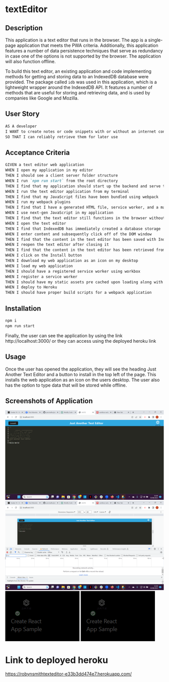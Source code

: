 # textEditor

## Description

This application is a text editor that runs in the browser. The app is a single-page application that meets the PWA criteria. Additionally, this application features a number of data persistence techniques that serve as redundancy in case one of the options is not supported by the browser. The application will also function offline.

To build this text editor, an existing application and code implementing methods for getting and storing data to an IndexedDB database were provided. The package called `idb` was used in this application, which is a lightweight wrapper around the IndexedDB API. It features a number of methods that are useful for storing and retrieving data, and is used by companies like Google and Mozilla.

## User Story

```md
AS A developer
I WANT to create notes or code snippets with or without an internet connection
SO THAT I can reliably retrieve them for later use
```

## Acceptance Criteria

```md
GIVEN a text editor web application
WHEN I open my application in my editor
THEN I should see a client server folder structure
WHEN I run `npm run start` from the root directory
THEN I find that my application should start up the backend and serve the client
WHEN I run the text editor application from my terminal
THEN I find that my JavaScript files have been bundled using webpack
WHEN I run my webpack plugins
THEN I find that I have a generated HTML file, service worker, and a manifest file
WHEN I use next-gen JavaScript in my application
THEN I find that the text editor still functions in the browser without errors
WHEN I open the text editor
THEN I find that IndexedDB has immediately created a database storage
WHEN I enter content and subsequently click off of the DOM window
THEN I find that the content in the text editor has been saved with IndexedDB
WHEN I reopen the text editor after closing it
THEN I find that the content in the text editor has been retrieved from our IndexedDB
WHEN I click on the Install button
THEN I download my web application as an icon on my desktop
WHEN I load my web application
THEN I should have a registered service worker using workbox
WHEN I register a service worker
THEN I should have my static assets pre cached upon loading along with subsequent pages and static assets
WHEN I deploy to Heroku
THEN I should have proper build scripts for a webpack application
```
## Installation
```md
npm i
npm run start
```
Finally, the user can see the application by using the link http://localhost:3000/ or they can access using the deployed heroku link

## Usage
Once the user has opened the application, they will see the heading Just Another Text Editor and a button to install in the top left of the page. This installs the web application as an icon on the users desktop. The user also has the option to type data that will be stored while offline.

## Screenshots of Application
![A screenshot of the JATE application](/client/src/images/Screenshot1.png)
![A screenshot of the JATE application offline](/client/src/images/Screenshot2.png)
![A screenshot of the JATE icon on desktop](/client/src/images/Screenshot3.png)
![A screenshot of the JATE application lighthouse](/client/src/images/Screenshot3.png)

# Link to deployed heroku
https://robynsmithtexteditor-e33b3dd474e7.herokuapp.com/

